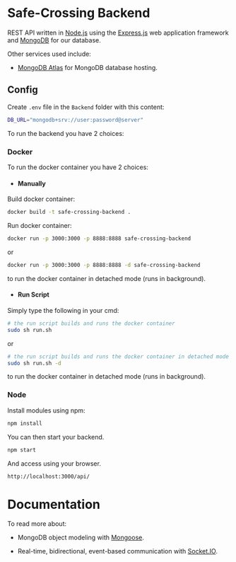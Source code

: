 # Safe-Crossing Backend
REST API written in
<a href="https://nodejs.org/en/about/" target="_blank">Node.js</a>
 using the
 <a href="https://expressjs.com/" target="_blank">Express.js</a>
 web application framework and
 <a href="https://www.mongodb.com/" target="_blank">MongoDB</a>
 for our database.

Other services used include:
- <a href="https://www.mongodb.com/cloud/atlas" target="_blank">MongoDB Atlas</a>
for MongoDB database hosting.

## Config
Create `.env` file in the `Backend` folder with this content:
```sh
DB_URL="mongodb+srv://user:password@server"
```
To run the backend you have 2 choices:

### Docker
To run the docker container you have 2 choices:

- #### Manually
Build docker container:
```sh
docker build -t safe-crossing-backend .
```
Run docker container:
```sh
docker run -p 3000:3000 -p 8888:8888 safe-crossing-backend
```
or
```sh
docker run -p 3000:3000 -p 8888:8888 -d safe-crossing-backend
```
to run the docker container in detached mode (runs in background).

- #### Run Script
Simply type the following in your cmd:
```sh
# the run script builds and runs the docker container
sudo sh run.sh
```
or
```sh
# the run script builds and runs the docker container in detached mode
sudo sh run.sh -d
```
to run the docker container in detached mode (runs in background).

### Node
Install modules using npm:
```sh
npm install
```

You can then start your backend.
```sh
npm start
```

And access using your browser.
```
http://localhost:3000/api/
```

# Documentation

To read more about:
- MongoDB object modeling with
<a href="https://mongoosejs.com/" target="_blank">Mongoose</a>.

- Real-time, bidirectional, event-based communication with
<a href="https://socket.io/" target="_blank"> Socket.IO</a>.
